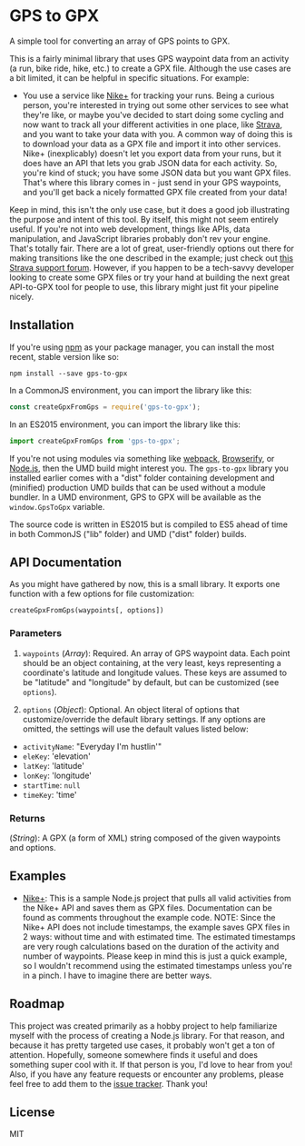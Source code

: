 # GPS to GPX
A simple tool for converting an array of GPS points to GPX.

This is a fairly minimal library that uses GPS waypoint data from an activity (a run, bike ride, hike, etc.) to create a GPX file. Although the use cases are a bit limited, it can be helpful in specific situations. For example:

- You use a service like [Nike+](https://www.nike.com/US/en_US/p/activity) for tracking your runs. Being a curious person, you're interested in trying out some other services to see what they're like, or maybe you've decided to start doing some cycling and now want to track all your different activities in one place, like [Strava](https://www.strava.com/dashboard), and you want to take your data with you. A common way of doing this is to download your data as a GPX file and import it into other services. Nike+ (inexplicably) doesn't let you export data from your runs, but it does have an API that lets you grab JSON data for each activity. So, you're kind of stuck; you have some JSON data but you want GPX files. That's where this library comes in - just send in your GPS waypoints, and you'll get back a nicely formatted GPX file created from your data!

Keep in mind, this isn't the only use case, but it does a good job illustrating the purpose and intent of this tool. By itself, this might not seem entirely useful. If you're not into web development, things like APIs, data manipulation, and JavaScript libraries probably don't rev your engine. That's totally fair. There are a lot of great, user-friendly options out there for making transitions like the one described in the example; just check out [this Strava support forum](https://support.strava.com/hc/en-us/community/posts/208835477-Sync-Nike-to-Strava). However, if you happen to be a tech-savvy developer looking to create some GPX files or try your hand at building the next great API-to-GPX tool for people to use, this library might just fit your pipeline nicely.

## Installation

If you're using [npm](https://www.npmjs.com/) as your package manager, you can install the most recent, stable version like so:

```
npm install --save gps-to-gpx
```

In a CommonJS environment, you can import the library like this:

```js
const createGpxFromGps = require('gps-to-gpx');
```

In an ES2015 environment, you can import the library like this:

```js
import createGpxFromGps from 'gps-to-gpx';
```

If you're not using modules via something like [webpack](http://webpack.github.io/), [Browserify](http://browserify.org/), or [Node.js](https://nodejs.org/en/), then the UMD build might interest you. The `gps-to-gpx` library you installed earlier comes with a "dist" folder containing development and (minified) production UMD builds that can be used without a module bundler. In a UMD environment, GPS to GPX will be available as the `window.GpsToGpx` variable.

The source code is written in ES2015 but is compiled to ES5 ahead of time in both CommonJS ("lib" folder) and UMD ("dist" folder) builds.

## API Documentation

As you might have gathered by now, this is a small library. It exports one function with a few options for file customization:

```
createGpxFromGps(waypoints[, options])
```

### Parameters

1. `waypoints` (*Array*): Required. An array of GPS waypoint data. Each point should be an object containing, at the very least, keys representing a coordinate's latitude and longitude values. These keys are assumed to be "latitude" and "longitude" by default, but can be customized (see `options`).

2. `options` (*Object*): Optional. An object literal of options that customize/override the default library settings. If any options are omitted, the settings will use the default values listed below:
  - `activityName`: "Everyday I'm hustlin'"
  - `eleKey`: 'elevation'
  - `latKey`: 'latitude'
  - `lonKey`: 'longitude'
  - `startTime`: `null`
  - `timeKey`: 'time'

### Returns
(*String*): A GPX (a form of XML) string composed of the given waypoints and options.

## Examples

- [Nike+](https://github.com/impatrickhooper/gps-to-gpx/tree/master/examples/nikeplus): This is a sample Node.js project that pulls all valid activities from the Nike+ API and saves them as GPX files. Documentation can be found as comments throughout the example code. NOTE: Since the Nike+ API does not include timestamps, the example saves GPX files in 2 ways: without time and with estimated time. The estimated timestamps are very rough calculations based on the duration of the activity and number of waypoints. Please keep in mind this is just a quick example, so I wouldn't recommend using the estimated timestamps unless you're in a pinch. I have to imagine there are better ways.

## Roadmap

This project was created primarily as a hobby project to help familiarize myself with the process of creating a Node.js library. For that reason, and because it has pretty targeted use cases, it probably won't get a ton of attention. Hopefully, someone somewhere finds it useful and does something super cool with it. If that person is you, I'd love to hear from you! Also, if you have any feature requests or encounter any problems, please feel free to add them to the [issue tracker](https://github.com/impatrickhooper/gps-to-gpx/issues). Thank you!

## License

MIT
